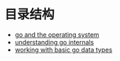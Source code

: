 # 目录结构

- [go and the operating system](/mastering_go/001-go-and-the-operating-system.md)
- [understanding go internals](/mastering_go/002-understanding-go-internals.md)
- [working with basic go data types](/mastering_go/003-working-with-basic-go-data-types.md)

